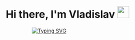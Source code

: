 <h1 align="center">Hi there, I'm <a target="_blank">Vladislav</a> 
<img src="https://github.com/blackcater/blackcater/raw/main/images/Hi.gif" height="32"/></h1>

<div align="center">
  <a href="https://git.io/typing-svg" style="margin-right: 100px;">
    <img src="https://readme-typing-svg.herokuapp.com?font=Fira+Code&pause=1000&color=7147F7&width=435&lines=MIPT+computer+science+student" alt="Typing SVG"/>
  </a>
</div>
